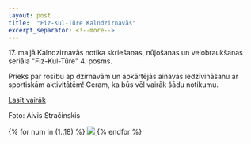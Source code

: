 ```yaml
---
layout: post
title:  "Fiz-Kul-Tūre Kalndzirnavās"
excerpt_separator: <!--more-->
---
```


17\. maijā Kalndzirnavās notika skriešanas, nūjošanas un velobraukšanas seriāla "Fiz-Kul-Tūre" 4. posms.
<!--more-->

Prieks par rosību ap dzirnavām un apkārtējās ainavas iedzīvināšanu ar sportiskām aktivitātēm! Ceram, ka būs vēl vairāk šādu notikumu.

[Lasīt vairāk](https://www.valmierasnovads.lv/galerijas/fiz-kul-ture-4-posms-kalndzirnavas/)


Foto: Aivis Stračinskis

<div class="photo-gallery">
    {% for num in (1..18) %}
        <a data-fslightbox href="{{ site.baseurl_root }}/assets/blog/fizkulture/fizkulture-{{ forloop.index }}.jpg">
            <img src="{{ site.baseurl_root }}/assets/blog/fizkulture/thumbs/fizkulture-{{ forloop.index }}.jpg">
        </a>
    {% endfor %}
</div>